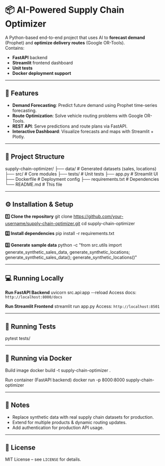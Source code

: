 # 📦 AI-Powered Supply Chain Optimizer

A Python-based end-to-end project that uses AI to **forecast demand** (Prophet) and **optimize delivery routes** (Google OR-Tools).  
Contains:
- **FastAPI** backend
- **Streamlit** frontend dashboard
- **Unit tests**
- **Docker deployment support**

---

## 🚀 Features
- **Demand Forecasting**: Predict future demand using Prophet time-series forecasting.
- **Route Optimization**: Solve vehicle routing problems with Google OR-Tools.
- **REST API**: Serve predictions and route plans via FastAPI.
- **Interactive Dashboard**: Visualize forecasts and maps with Streamlit + Plotly.

---

## 📂 Project Structure
supply-chain-optimizer/
├── data/ # Generated datasets (sales, locations)
├── src/ # Core modules
├── tests/ # Unit tests
├── app.py # Streamlit UI
├── Dockerfile # Deployment config
├── requirements.txt # Dependencies
└── README.md # This file

---

## ⚙️ Installation & Setup

**1️⃣ Clone the repository**
git clone https://github.com/your-username/supply-chain-optimizer.git
cd supply-chain-optimizer

**2️⃣ Install dependencies**
pip install -r requirements.txt

**3️⃣ Generate sample data**
python -c "from src.utils import generate_synthetic_sales_data, generate_synthetic_locations; generate_synthetic_sales_data(); generate_synthetic_locations()"

---

## 💻 Running Locally

**Run FastAPI Backend**
uvicorn src.api:app --reload
Access docs: `http://localhost:8000/docs`

**Run Streamlit Frontend**
streamlit run app.py
Access: `http://localhost:8501`

---

## 🧪 Running Tests
pytest tests/

---

## 🐳 Running via Docker
Build image
docker build -t supply-chain-optimizer .

Run container (FastAPI backend)
docker run -p 8000:8000 supply-chain-optimizer

---

## 📌 Notes
- Replace synthetic data with real supply chain datasets for production.
- Extend for multiple products & dynamic routing updates.
- Add authentication for production API usage.

---

## 📄 License
MIT License – see `LICENSE` for details.
